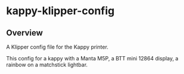 # kappy-klipper-config

## Overview 

A Klipper config file for the Kappy printer.

This config for a kappy with a Manta M5P, a BTT mini 12864 display, a rainbow on a matchstick lightbar. 
